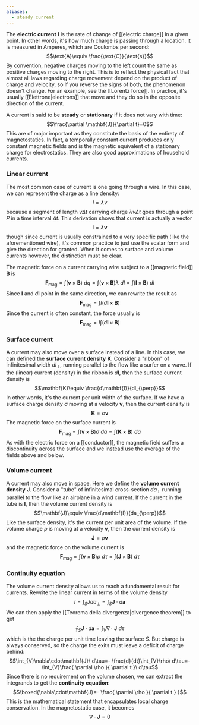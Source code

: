 ```yaml
---
aliases:
  - steady current
---
```

The **electric current** $\mathbf{I}$ is the rate of change of [[electric charge]] in a given point. In other words, it's how much charge is passing through a location. It is measured in Amperes, which are Coulombs per second:
$$\text{A}\equiv \frac{\text{C}}{\text{s}}$$
By convention, negative charges moving to the left count the same as positive charges moving to the right. This is to reflect the physical fact that almost all laws regarding charge movement depend on the product of charge and velocity, so if you reverse the signs of both, the phenomenon doesn't change. For an example, see the [[Lorentz force]]. In practice, it's usually [[Elettrone|electrons]] that move and they do so in the opposite direction of the current.

A current is said to be **steady** or **stationary** if it does not vary with time:
$$\frac{\partial \mathbf{J}}{\partial t}=0$$
This are of major important as they constitute the basis of the entirety of magnetostatics.  In fact, a temporally constant current produces only constant magnetic fields and is the magnetic equivalent of a stationary charge for electrostatics. They are also good approximations of household currents.
### Linear current
The most common case of current is one going through a wire. In this case, we can represent the charge as a line density:
$$I=\lambda v$$
because a segment of length $v\Delta t$ carrying charge $\lambda v\Delta t$ goes through a point $P$ in a time interval $\Delta t$. This derivation shows that current is actually a vector
$$\mathbf{I}=\lambda \mathbf{v}$$
though since current is usually constrained to a very specific path (like the aforementioned wire), it's common practice to just use the scalar form and give the direction for granted. When it comes to surface and volume currents however, the distinction must be clear.

The magnetic force on a current carrying wire subject to a [[magnetic field]] $\mathbf{B}$ is
$$\mathbf{F}_\text{mag}=\int(\mathbf{v}\times \mathbf{B})\ dq=\int(\mathbf{v}\times \mathbf{B})\lambda\ dl=\int(\mathbf{I}\times \mathbf{B})\ dl$$
Since $\mathbf{I}$ and $d\mathbf{I}$ point in the same direction, we can rewrite the result as
$$\mathbf{F}_\text{mag}=\int I(d\mathbf{I}\times \mathbf{B})$$
Since the current is often constant, the force usually is
$$\mathbf{F}_\text{mag}=I\int(d\mathbf{I}\times \mathbf{B})$$
### Surface current
A current may also move over a surface instead of a line. In this case, we can defined the **surface current density** $\mathbf{K}$. Consider a "ribbon" of infinitesimal width $dl_{\perp}$, running parallel to the flow like a surfer on a wave. If the (linear) current (density) in the ribbon is $d\mathbf{I}$, then the surface current density is
$$\mathbf{K}\equiv \frac{d\mathbf{I}}{dl_{\perp}}$$
In other words, it's the current per unit width of the surface. If we have a surface charge density $\sigma$ moving at a velocity $\mathbf{v}$, then the current density is
$$\mathbf{K}=\sigma \mathbf{v}$$
The magnetic force on the surface current is
$$\mathbf{F}_\text{mag}=\int(\mathbf{v}\times \mathbf{B})\sigma\ da=\int(\mathbf{K}\times \mathbf{B})\ da$$
As with the electric force on a [[conductor]], the magnetic field suffers a discontinuity across the surface and we instead use the average of the fields above and below.
### Volume current
A current may also move in space. Here we define the **volume current density** $\mathbf{J}$. Consider a "tube" of infinitesimal cross-section $da_{\perp}$ running parallel to the flow like an airplane in a wind current. If the current in the tube is $\mathbf{I}$, then the volume current density is
$$\mathbf{J}\equiv \frac{d\mathbf{I}}{da_{\perp}}$$
Like the surface density, it's the current per unit area of the volume. If the volume charge $\rho$ is moving at a velocity $\mathbf{v}$, then the current density is
$$\mathbf{J}=\rho \mathbf{v}$$
and the magnetic force on the volume current is
$$\mathbf{F}_\text{mag}=\int(\mathbf{v}\times \mathbf{B})\rho\ d\tau=\int(\mathbf{J}\times \mathbf{B})\ d\tau$$
### Continuity equation
The volume current density allows us to reach a fundamental result for currents. Rewrite the linear current in terms of the volume density
$$I=\int_{S}Jda_{\perp}=\int_{S}\mathbf{J}\cdot d\mathbf{a}$$
We can then apply the [[Teorema della divergenza|divergence theorem]] to get
$$\oint_{S}\mathbf{J}\cdot d\mathbf{a}=\int_{V}\nabla\cdot\mathbf{J}\ d\tau$$
which is the the charge per unit time leaving the surface $S$. But charge is always conserved, so the charge the exits must leave a deficit of charge behind:
$$\int_{V}\nabla\cdot\mathbf{J}\ d\tau=- \frac{d}{dt}\int_{V}\rho\ d\tau=-\int_{V}\frac{ \partial \rho }{ \partial t }\ d\tau$$
Since there is no requirement on the volume chosen, we can extract the integrands to get the **continuity equation**:
$$\boxed{\nabla\cdot\mathbf{J}=- \frac{ \partial \rho }{ \partial t } }$$
This is the mathematical statement that encapsulates local charge conservation. In the magnetostatic case, it becomes
$$\nabla\cdot\mathbf{J}=0$$

